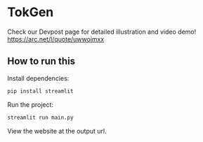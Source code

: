 # TokGen
Check our Devpost page for detailed illustration and video demo!
https://arc.net/l/quote/uwwoimxx

## How to run this

Install dependencies:

```bash
pip install streamlit
```

Run the project:

```bash
streamlit run main.py
```

View the website at the output url.
